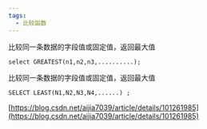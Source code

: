 ```yaml
---
tags:
  - 比较函数
---
```


比较同一条数据的字段值或固定值，返回最大值
```
select GREATEST(n1,n2,n3,..........);
```
比较同一条数据的字段值或固定值，返回最大值
```
SELECT LEAST(N1,N2,N3,N4,......) ;
```
[https://blog.csdn.net/aijia7039/article/details/101261985](https://blog.csdn.net/aijia7039/article/details/101261985)
